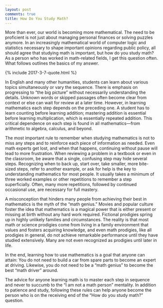 ```yaml
---
layout: post
comments: true
title: How Do You Study Math?
---
```


More than ever, our world is becoming more mathematical.  The need to be proficient is not just about managing personal finances or solving puzzles anymore.  In an increasingly mathematical world of computer logic and statistics necessary to shape important opinions regarding public policy, all should agree that studying math is important, but how do you study math?  As a person who has worked in math-related fields, I get this question often.  What follows outlines the basics of my answer.  

{% include 2017-3-7-quote.html %}

In English and many other humanities, students can learn about various topics simultaneously or vary the sequence.  There is emphasis on progressing to “the big picture” without necessarily understanding the details.   Unknown words or skipped passages often become clear from context or else can wait for review at a later time.  However, in learning mathematics each step depends on the preceding one.  A student has to learn counting before learning addition; mastering addition is essential before learning multiplication, which is essentially repeated addition.  This critical dependence on each step is found in all mathematics—from arithmetic to algebra, calculus, and beyond.

The most important rule to remember when studying mathematics is not to miss any steps and to reinforce each piece of information as needed.  Even math experts get lost, and when that happens, continuing without pause will lead to more frustration.  When reviewing a problem in a textbook or even in the classroom, be aware that a single, confusing step may hide several steps.  Recognizing when to back up, start over, take smaller, more bite-sized steps, refer to another example, or ask for help is the key to understanding mathematics for most people.  It usually takes a minimum of three worked examples or other repetitions to remember a step superficially.  Often, many more repetitions, followed by continued occasional use, are necessary for full mastery. 

A misconception that hinders many people from achieving their best in mathematics is the myth of the “math genius.”  Movies and popular culture foster the idea that mathematics is a magical power that is either present or missing at birth without any hard work required.  Fictional prodigies spring up in highly unlikely families and circumstances.  The reality is that most math or science prodigies come from living in a family environment that values and fosters acquiring knowledge, and even math prodigies, like all prodigies in general, do not achieve remarkable performance until they have studied extensively. Many are not even recognized as prodigies until later in life.  

In the end, learning how to use mathematics is a goal that anyone can attain:  You do not need to build a car from spare parts to become an expert at driving.  Likewise, you do not need to be a “math genius” to become the best “math driver” around.

The advice for anyone learning math is to master each step in sequence and never to succumb to the “I am not a math person” mentality.  In addition to patience and study, following these rules can help anyone become the person who is on the receiving end of the “How do you study math?” question.
